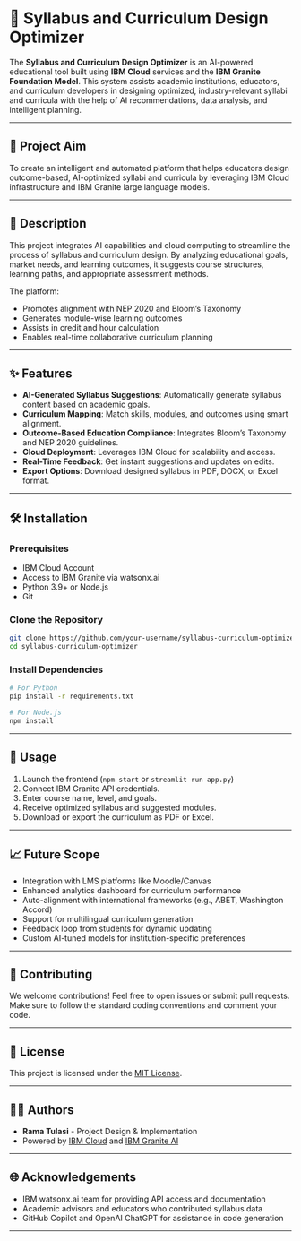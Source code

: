# 📘 Syllabus and Curriculum Design Optimizer

The **Syllabus and Curriculum Design Optimizer** is an AI-powered educational tool built using **IBM Cloud** services and the **IBM Granite Foundation Model**. This system assists academic institutions, educators, and curriculum developers in designing optimized, industry-relevant syllabi and curricula with the help of AI recommendations, data analysis, and intelligent planning.

---

## 🎯 Project Aim

To create an intelligent and automated platform that helps educators design outcome-based, AI-optimized syllabi and curricula by leveraging IBM Cloud infrastructure and IBM Granite large language models.

---

## 📝 Description

This project integrates AI capabilities and cloud computing to streamline the process of syllabus and curriculum design. By analyzing educational goals, market needs, and learning outcomes, it suggests course structures, learning paths, and appropriate assessment methods.

The platform:
- Promotes alignment with NEP 2020 and Bloom’s Taxonomy
- Generates module-wise learning outcomes
- Assists in credit and hour calculation
- Enables real-time collaborative curriculum planning

---

## ✨ Features

- **AI-Generated Syllabus Suggestions**: Automatically generate syllabus content based on academic goals.
- **Curriculum Mapping**: Match skills, modules, and outcomes using smart alignment.
- **Outcome-Based Education Compliance**: Integrates Bloom’s Taxonomy and NEP 2020 guidelines.
- **Cloud Deployment**: Leverages IBM Cloud for scalability and access.
- **Real-Time Feedback**: Get instant suggestions and updates on edits.
- **Export Options**: Download designed syllabus in PDF, DOCX, or Excel format.

---

## 🛠 Installation

### Prerequisites
- IBM Cloud Account
- Access to IBM Granite via watsonx.ai
- Python 3.9+ or Node.js
- Git

### Clone the Repository
```bash
git clone https://github.com/your-username/syllabus-curriculum-optimizer.git
cd syllabus-curriculum-optimizer
```

### Install Dependencies
```bash
# For Python
pip install -r requirements.txt

# For Node.js
npm install
```

---

## 🧪 Usage

1. Launch the frontend (`npm start` or `streamlit run app.py`)
2. Connect IBM Granite API credentials.
3. Enter course name, level, and goals.
4. Receive optimized syllabus and suggested modules.
5. Download or export the curriculum as PDF or Excel.

---

## 📈 Future Scope

- Integration with LMS platforms like Moodle/Canvas
- Enhanced analytics dashboard for curriculum performance
- Auto-alignment with international frameworks (e.g., ABET, Washington Accord)
- Support for multilingual curriculum generation
- Feedback loop from students for dynamic updating
- Custom AI-tuned models for institution-specific preferences

---

## 🤝 Contributing

We welcome contributions! Feel free to open issues or submit pull requests. Make sure to follow the standard coding conventions and comment your code.

---

## 📄 License

This project is licensed under the [MIT License](LICENSE).

---

## 👨‍💻 Authors

- **Rama Tulasi** - Project Design & Implementation  
- Powered by [IBM Cloud](https://www.ibm.com/cloud) and [IBM Granite AI](https://www.ibm.com/products/granite)

---

## 🌐 Acknowledgements

- IBM watsonx.ai team for providing API access and documentation
- Academic advisors and educators who contributed syllabus data
- GitHub Copilot and OpenAI ChatGPT for assistance in code generation

---
